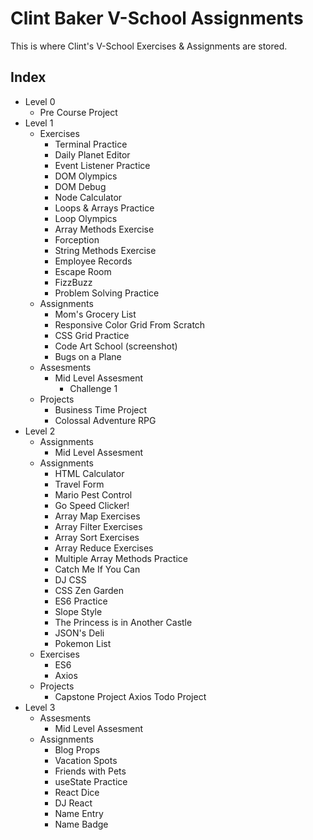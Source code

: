 # Clint Baker V-School Assignments

This is where Clint's V-School Exercises & Assignments are stored.

## Index

- Level 0
  - Pre Course Project
- Level 1
  - Exercises
    - Terminal Practice
    - Daily Planet Editor
    - Event Listener Practice
    - DOM Olympics
    - DOM Debug
    - Node Calculator
    - Loops & Arrays Practice
    - Loop Olympics
    - Array Methods Exercise
    - Forception
    - String Methods Exercise
    - Employee Records
    - Escape Room
    - FizzBuzz
    - Problem Solving Practice
  - Assignments
    - Mom's Grocery List
    - Responsive Color Grid From Scratch
    - CSS Grid Practice
    - Code Art School (screenshot)
    - Bugs on a Plane
  - Assesments
    - Mid Level Assesment
      - Challenge 1
  - Projects
    - Business Time Project
    - Colossal Adventure RPG
- Level 2
  - Assignments
    - Mid Level Assesment
  - Assignments
    - HTML Calculator
    - Travel Form
    - Mario Pest Control
    - Go Speed Clicker!
    - Array Map Exercises
    - Array Filter Exercises
    - Array Sort Exercises
    - Array Reduce Exercises
    - Multiple Array Methods Practice
    - Catch Me If You Can
    - DJ CSS
    - CSS Zen Garden
    - ES6 Practice
    - Slope Style
    - The Princess is in Another Castle
    - JSON's Deli
    - Pokemon List
  - Exercises
    - ES6
    - Axios
  - Projects
    - Capstone Project Axios Todo Project
- Level 3
  - Assesments
    - Mid Level Assesment
  - Assignments
    - Blog Props
    - Vacation Spots
    - Friends with Pets
    - useState Practice
    - React Dice
    - DJ React
    - Name Entry
    - Name Badge
